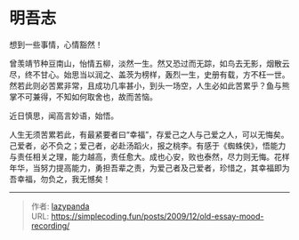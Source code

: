 # 明吾志


想到一些事情，心情豁然！

曾羡靖节种豆南山，怡情五柳，淡然一生。然又恐过而无踪，如鸟去无影，烟散云尽，终不甘心。始思当以润之、盖茨为榜样，轰烈一生，史册有载，方不枉一世。然若此则必苦累非常，且成功几率甚小，到头一场空，人生必如此苦累乎？鱼与熊掌不可兼得，不知如何取舍也，故而苦恼。

近日慎思，闻高言妙语，始悟。

人生无须苦累若此，有最紧要者曰“幸福”，存爱己之人与己爱之人，可以无悔矣。己爱者，必不负之；爱己者，必赴汤蹈火，报之桃李。有感于《蜘蛛侠》，悟能力与责任相关之理，能力越高，责任愈大。成也心安，败也泰然，尽力则无悔。花样年华，当努力提高能力，勇担吾辈之责，为爱己者及己爱者，珍惜之，其幸福即为吾幸福，勿负之，我无憾矣！


---

> 作者: [lazypanda](https://github.com/wanghuibin0)  
> URL: https://simplecoding.fun/posts/2009/12/old-essay-mood-recording/  

